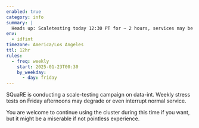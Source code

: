 ```yaml
---
enabled: true
category: info
summary: |
  Heads up: Scaletesting today 12:30 PT for ~ 2 hours, services may be severely degraded
env:
  - idfint
timezone: America/Los Angeles
ttl: 12hr
rules:
  - freq: weekly
    start: 2025-01-23T00:30
    by_weekday:
      - day: friday
---
```


SQuaRE is conducting a scale-testing campaign on data-int.
Weekly stress tests on Friday afternoons may degrade or even interrupt normal service.

You are welcome to continue using the cluster during this time if you want, but it might be a miserable if not pointless experience.
